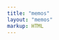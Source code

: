 ```yaml
---
title: "memos"
layout: "memos"
markup: HTML
---
```

<!DOCTYPE html>
<head>
<link href="/memos/assets/css/style.css" rel="stylesheet" type="text/css">
<link href="/memos/assets/css/APlayer.min.css" rel="stylesheet" type="text/css">
<link href="/memos/assets/css/highlight.github.min.css" rel="stylesheet" type="text/css">
<link href="/memos/assets/css/custom.css" rel="stylesheet" type="text/css">
</head>

<body>
<script type="text/javascript" src="/memos/assets/js/lazyload.min.js?v=17.8.3"></script>
<script type="text/javascript" src="/memos/assets/js/marked.min.js?v=4.2.2"></script>
<script type="text/javascript" src="/memos/assets/js/view-image.min.js"></script>
<!-- <script type="text/javascript" src="assets/js/pangu.min.js?v=4.0.7"></script> -->
<script type="text/javascript" src="/memos/assets/js/moment.min.js?v=2.29.4"></script>
<script type="text/javascript" src="/memos/assets/js/moment.twitter.js"></script>
<script type="text/javascript" src="/memos/assets/js/APlayer.min.js"></script>
<script type="text/javascript" src="/memos/assets/js/Meting.min.js"></script>
<script type="text/javascript" src="/memos/assets/js/highlight.min.js"></script>
<script type="text/javascript" src="/memos/assets/js/main.js"></script>
<script type="text/javascript" src="/memos/assets/js/custom.js"></script>

<!-- 修改自己的 Memos 设置 -->
<script type="text/javascript">
      var memos = {
          host: 'https://memo.wananaiko.com/',  //修改为自己部署 Memos 的网址，末尾有 / 斜杠
          limit: '20',  //默认每次显示 10条
          creatorId: '1',  //默认为 101用户 https://memo.wananaiko.com/u/1
          domId: '',  //默认为 #memos
          username: 'wananaiko',  //发布者 ID 自定义
          name: 'Aiko',  //发布者全称自定义
      }
</script>


<script src="/memos/assets/js/view-image.min.js"></script>
<script>
    window.ViewImage && ViewImage.init('.content img');
</script>
</body>